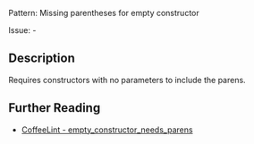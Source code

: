 Pattern: Missing parentheses for empty constructor

Issue: -

## Description

Requires constructors with no parameters to include the parens.

## Further Reading

* [CoffeeLint - empty_constructor_needs_parens](http://www.coffeelint.org/#options)